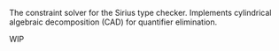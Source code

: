The constraint solver for the Sirius type checker. Implements cylindrical algebraic decomposition (CAD) for quantifier elimination.

WIP